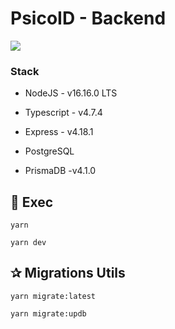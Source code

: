 # PsicoID - Backend

<img  src="https://digital-inspires-public.s3.amazonaws.com/images/stack.png">

### Stack

-   NodeJS - v16.16.0 LTS

-   Typescript - v4.7.4

-   Express - v4.18.1

-   PostgreSQL

-   PrismaDB -v4.1.0

## 🚀 Exec

```
yarn
```

```
yarn dev
```

## ✰ Migrations Utils

```
yarn migrate:latest
```

```
yarn migrate:updb
```
